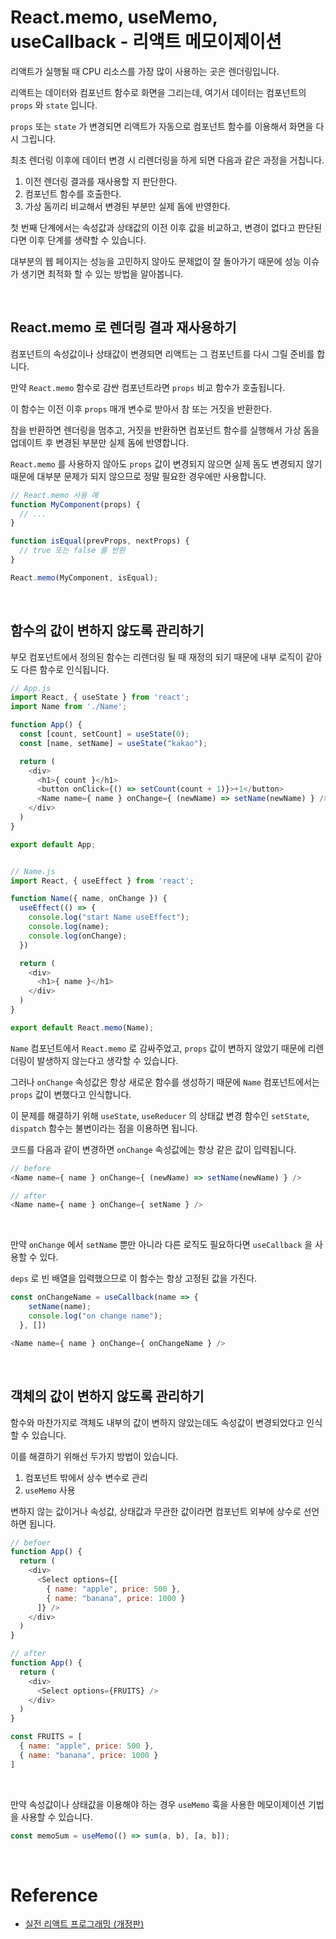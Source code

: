 # React.memo, useMemo, useCallback - 리액트 메모이제이션

리액트가 실행될 때 CPU 리소스를 가장 많이 사용하는 곳은 렌더링입니다.

리액트는 데이터와 컴포넌트 함수로 화면을 그리는데, 여기서 데이터는 컴포넌트의 `props` 와 `state` 입니다.

`props` 또는 `state` 가 변경되면 리액트가 자동으로 컴포넌트 함수를 이용해서 화면을 다시 그립니다.

최초 렌더링 이후에 데이터 변경 시 리렌더링을 하게 되면 다음과 같은 과정을 거칩니다.

1. 이전 렌더링 결과를 재사용할 지 판단한다.
2. 컴포넌트 함수를 호출한다.
3. 가상 돔끼리 비교해서 변경된 부분만 실제 돔에 반영한다.

첫 번째 단계에서는 속성값과 상태값의 이전 이후 값을 비교하고, 변경이 없다고 판단된다면 이후 단계를 생략할 수 있습니다.

대부분의 웹 페이지는 성능을 고민하지 않아도 문제없이 잘 돌아가기 때문에 성능 이슈가 생기면 최적화 할 수 있는 방법을 알아봅니다.

<br>

## React.memo 로 렌더링 결과 재사용하기

컴포넌트의 속성값이나 상태값이 변경되면 리액트는 그 컴포넌트를 다시 그릴 준비를 합니다.

만약 `React.memo` 함수로 감싼 컴포넌트라면 `props` 비교 함수가 호출됩니다.

이 함수는 이전 이후 `props` 매개 변수로 받아서 참 또는 거짓을 반환한다.

참을 반환하면 렌더링을 멈추고, 거짓을 반환하면 컴포넌트 함수를 실행해서 가상 돔을 업데이트 후 변경된 부분만 실제 돔에 반영합니다.

`React.memo` 를 사용하지 않아도 `props` 값이 변경되지 않으면 실제 돔도 변경되지 않기 때문에 대부분 문제가 되지 않으므로 정말 필요한 경우에만 사용합니다.

```js
// React.memo 사용 예
function MyComponent(props) {
  // ...
}

function isEqual(prevProps, nextProps) {
  // true 또는 false 를 반환
}

React.memo(MyComponent, isEqual);
```

<br>

## 함수의 값이 변하지 않도록 관리하기

부모 컴포넌트에서 정의된 함수는 리렌더링 될 때 재정의 되기 때문에 내부 로직이 같아도 다른 함수로 인식됩니다.

```js
// App.js
import React, { useState } from 'react';
import Name from './Name';

function App() {
  const [count, setCount] = useState(0);
  const [name, setName] = useState("kakao");

  return (
    <div>
      <h1>{ count }</h1>
      <button onClick={() => setCount(count + 1)}>+1</button>
      <Name name={ name } onChange={ (newName) => setName(newName) } />
    </div>
  )
}

export default App;


// Name.js
import React, { useEffect } from 'react';

function Name({ name, onChange }) {
  useEffect(() => {
    console.log("start Name useEffect");
    console.log(name);
    console.log(onChange);
  })

  return (
    <div>
      <h1>{ name }</h1>
    </div>
  )
}

export default React.memo(Name);
```

`Name` 컴포넌트에서 `React.memo` 로 감싸주었고, `props` 값이 변하지 않았기 때문에 리렌더링이 발생하지 않는다고 생각할 수 있습니다.

그러나 `onChange` 속성값은 항상 새로운 함수를 생성하기 때문에 `Name` 컴포넌트에서는 `props` 값이 변했다고 인식합니다.

이 문제를 해결하기 위해 `useState`, `useReducer` 의 상태값 변경 함수인 `setState`, `dispatch` 함수는 불변이라는 점을 이용하면 됩니다.

코드를 다음과 같이 변경하면 `onChange` 속성값에는 항상 같은 값이 입력됩니다.

```js
// before
<Name name={ name } onChange={ (newName) => setName(newName) } />

// after
<Name name={ name } onChange={ setName } />
```

<br>

만약 `onChange` 에서 `setName` 뿐만 아니라 다른 로직도 필요하다면 `useCallback` 을 사용할 수 있다.

`deps` 로 빈 배열을 입력했으므로 이 함수는 항상 고정된 값을 가진다.

```js
const onChangeName = useCallback(name => {
    setName(name);
    console.log("on change name");
  }, [])

<Name name={ name } onChange={ onChangeName } />
```

<br>

## 객체의 값이 변하지 않도록 관리하기

함수와 마찬가지로 객체도 내부의 값이 변하지 않았는데도 속성값이 변경되었다고 인식할 수 있습니다.

이를 해결하기 위해선 두가지 방법이 있습니다.

1. 컴포넌트 밖에서 상수 변수로 관리
2. `useMemo` 사용

변하지 않는 값이거나 속성값, 상태값과 무관한 값이라면 컴포넌트 외부에 상수로 선언하면 됩니다.

```js
// befoer
function App() {
  return (
    <div>
      <Select options={[
        { name: "apple", price: 500 },
        { name: "banana", price: 1000 }
      ]} />
    </div>
  )
}

// after
function App() {
  return (
    <div>
      <Select options={FRUITS} />
    </div>
  )
}

const FRUITS = [
  { name: "apple", price: 500 },
  { name: "banana", price: 1000 }
]
```

<br>

만약 속성값이나 상태값을 이용해야 하는 경우 `useMemo` 훅을 사용한 메모이제이션 기법을 사용할 수 있습니다.

```js
const memoSum = useMemo(() => sum(a, b), [a, b]);
```

<br>

# Reference
- [실전 리액트 프로그래밍 (개정판)](http://www.yes24.com/Product/Goods/90873270?OzSrank=2)
